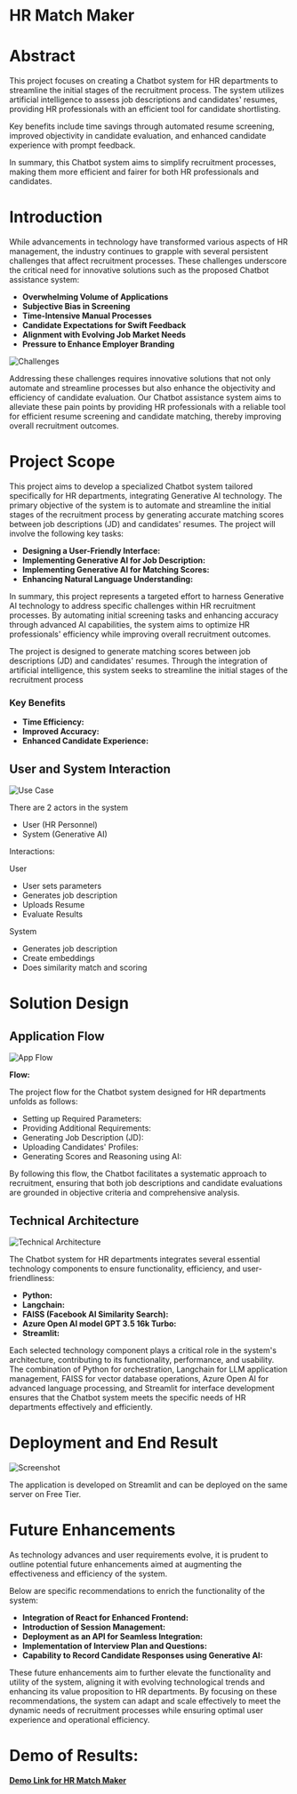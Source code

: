 # **HR Match Maker**

# **Abstract**

This project focuses on creating a Chatbot system for HR departments to streamline the initial stages of the recruitment process. The system utilizes artificial intelligence to assess job descriptions and candidates' resumes, providing HR professionals with an efficient tool for candidate shortlisting.

Key benefits include time savings through automated resume screening, improved objectivity in candidate evaluation, and enhanced candidate experience with prompt feedback.

In summary, this Chatbot system aims to simplify recruitment processes, making them more efficient and fairer for both HR professionals and candidates.

# **Introduction**
While advancements in technology have transformed various aspects of HR management, the industry continues to grapple with several persistent challenges that affect recruitment processes. These challenges underscore the critical need for innovative solutions such as the proposed Chatbot assistance system:

- **Overwhelming Volume of Applications**
- **Subjective Bias in Screening**
- **Time-Intensive Manual Processes**
- **Candidate Expectations for Swift Feedback**
- **Alignment with Evolving Job Market Needs**
- **Pressure to Enhance Employer Branding**

![Challenges](Images/HRChallenge.jpg)

Addressing these challenges requires innovative solutions that not only automate and streamline processes but also enhance the objectivity and efficiency of candidate evaluation. Our Chatbot assistance system aims to alleviate these pain points by providing HR professionals with a reliable tool for efficient resume screening and candidate matching, thereby improving overall recruitment outcomes.
 

# **Project Scope**
This project aims to develop a specialized Chatbot system tailored specifically for HR departments, integrating Generative AI technology. The primary objective of the system is to automate and streamline the initial stages of the recruitment process by generating accurate matching scores between job descriptions (JD) and candidates' resumes. The project will involve the following key tasks:

- **Designing a User-Friendly Interface:**
- **Implementing Generative AI for Job Description:**
- **Implementing Generative AI for Matching Scores:**
- **Enhancing Natural Language Understanding:**

In summary, this project represents a targeted effort to harness Generative AI technology to address specific challenges within HR recruitment processes. By automating initial screening tasks and enhancing accuracy through advanced AI capabilities, the system aims to optimize HR professionals' efficiency while improving overall recruitment outcomes.

The project is designed to generate matching scores between job descriptions (JD) and candidates' resumes. Through the integration of artificial intelligence, this system seeks to streamline the initial stages of the recruitment process

### **Key Benefits** 
- **Time Efficiency:**  
- **Improved Accuracy:**  
- **Enhanced Candidate Experience:** 


## **User and System Interaction**
![Use Case](Images/Aspose.Words.4d269d10-4368-4e45-b921-1bfc6330fb8e.003.png)

There are 2 actors in the system 

- User (HR Personnel)
- System (Generative AI)

Interactions:

User

- User sets parameters 
- Generates job description
- Uploads Resume 
- Evaluate Results

System

- Generates job description
- Create embeddings
- Does similarity match and scoring

# **Solution Design**
## **Application Flow**
![App Flow](Images/Aspose.Words.4d269d10-4368-4e45-b921-1bfc6330fb8e.004.png)

**Flow:**

The project flow for the Chatbot system designed for HR departments unfolds as follows:

- Setting up Required Parameters:
- Providing Additional Requirements:
- Generating Job Description (JD):
- Uploading Candidates' Profiles:
- Generating Scores and Reasoning using AI:

By following this flow, the Chatbot facilitates a systematic approach to recruitment, ensuring that both job descriptions and candidate evaluations are grounded in objective criteria and comprehensive analysis.

## **Technical Architecture**
![Technical Architecture](Images/Aspose.Words.4d269d10-4368-4e45-b921-1bfc6330fb8e.005.png)


The Chatbot system for HR departments integrates several essential technology components to ensure functionality, efficiency, and user-friendliness:

- **Python:**
- **Langchain:**
- **FAISS (Facebook AI Similarity Search):**
- **Azure Open AI model GPT 3.5 16k Turbo:**
- **Streamlit:**

Each selected technology component plays a critical role in the system's architecture, contributing to its functionality, performance, and usability. The combination of Python for orchestration, Langchain for LLM application management, FAISS for vector database operations, Azure Open AI for advanced language processing, and Streamlit for interface development ensures that the Chatbot system meets the specific needs of HR departments effectively and efficiently.


# **Deployment and End Result**
![Screenshot](Images/Aspose.Words.4d269d10-4368-4e45-b921-1bfc6330fb8e.006.png)

The application is developed on Streamlit and can be deployed on the same server on Free Tier.


# **Future Enhancements**
As technology advances and user requirements evolve, it is prudent to outline potential future enhancements aimed at augmenting the effectiveness and efficiency of the system. 

Below are specific recommendations to enrich the functionality of the system:

- **Integration of React for Enhanced Frontend:**  
- **Introduction of Session Management:**  
- **Deployment as an API for Seamless Integration:**  
- **Implementation of Interview Plan and Questions:**  
- **Capability to Record Candidate Responses using Generative AI:**  

These future enhancements aim to further elevate the functionality and utility of the system, aligning it with evolving technological trends and enhancing its value proposition to HR departments. By focusing on these recommendations, the system can adapt and scale effectively to meet the dynamic needs of recruitment processes while ensuring optimal user experience and operational efficiency.


# **Demo of Results:**

[**Demo Link for HR Match Maker**](https://drive.google.com/file/d/1_tpmQiaErGEDCpqY-2fioDng8aNOB4ug/view?usp=sharing)
